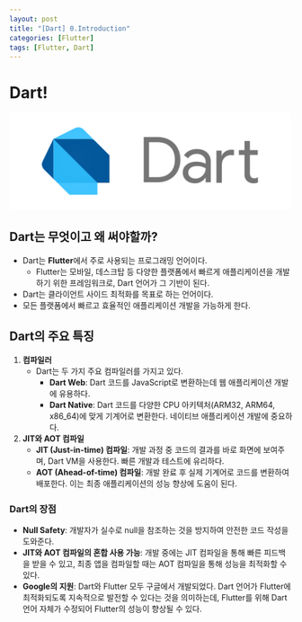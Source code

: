 ```yaml
---
layout: post
title: "[Dart] 0.Introduction"
categories: [Flutter]
tags: [Flutter, Dart]
---
```


# Dart!

<img src="/assets/img/dart.png" alt="dart" width="500"/>

## Dart는 무엇이고 왜 써야할까?

- Dart는 **Flutter**에서 주로 사용되는 프로그래밍 언어이다.
  - Flutter는 모바일, 데스크탑 등 다양한 플랫폼에서 빠르게 애플리케이션을 개발하기 위한 프레임워크로, Dart 언어가 그 기반이 된다.
- Dart는 클라이언트 사이드 최적화를 목표로 하는 언어이다.
- 모든 플랫폼에서 빠르고 효율적인 애플리케이션 개발을 가능하게 한다.

## Dart의 주요 특징

1. **컴파일러**
   - Dart는 두 가지 주요 컴파일러를 가지고 있다.
     - **Dart Web**: Dart 코드를 JavaScript로 변환하는데 웹 애플리케이션 개발에 유용하다.
     - **Dart Native**: Dart 코드를 다양한 CPU 아키텍처(ARM32, ARM64, x86_64)에 맞게 기계어로 변환한다. 네이티브 애플리케이션 개발에 중요하다.
2. **JIT와 AOT 컴파일**
   - **JIT (Just-in-time) 컴파일**: 개발 과정 중 코드의 결과를 바로 화면에 보여주며, Dart VM을 사용한다. 빠른 개발과 테스트에 유리하다.
   - **AOT (Ahead-of-time) 컴파일**: 개발 완료 후 실제 기계어로 코드를 변환하여 배포한다. 이는 최종 애플리케이션의 성능 향상에 도움이 된다.

### Dart의 장점

- **Null Safety**: 개발자가 실수로 null을 참조하는 것을 방지하여 안전한 코드 작성을 도와준다.
- **JIT와 AOT 컴파일의 혼합 사용 가능**: 개발 중에는 JIT 컴파일을 통해 빠른 피드백을 받을 수 있고, 최종 앱을 컴파일할 때는 AOT 컴파일을 통해 성능을 최적화할 수 있다.
- **Google의 지원**: Dart와 Flutter 모두 구글에서 개발되었다. Dart 언어가 Flutter에 최적화되도록 지속적으로 발전할 수 있다는 것을 의미하는데, Flutter를 위해 Dart 언어 자체가 수정되어 Flutter의 성능이 향상될 수 있다.
